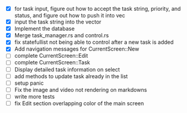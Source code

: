 - [x] for task input, figure out how to accept the task string, priority, and status, and figure out how to push it into vec
- [x] input the task string into the vector
- [x] Implement the database
- [x] Merge task_manager.rs and control.rs
- [x] fix statefullist not being able to control after a new task is added
- [x] Add navigation messages for CurrentScreen::New
- [ ] complete CurrentScreen::Edit
- [ ] complete CurrentScreen::Task
- [ ] Display detailed task information on select
- [ ] add methods to update task already in the list
- [ ] setup panic
- [ ] Fix the image and video not rendering on markdowns
- [ ] write more tests
- [ ] fix Edit section overlapping color of the main screen
